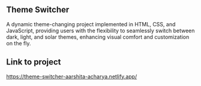 ## Theme Switcher
A dynamic theme-changing project implemented in HTML, CSS, and JavaScript, providing users with the flexibility to seamlessly switch between dark, light, and solar themes, enhancing visual comfort and customization on the fly.

## Link to project
https://theme-switcher-aarshita-acharya.netlify.app/

